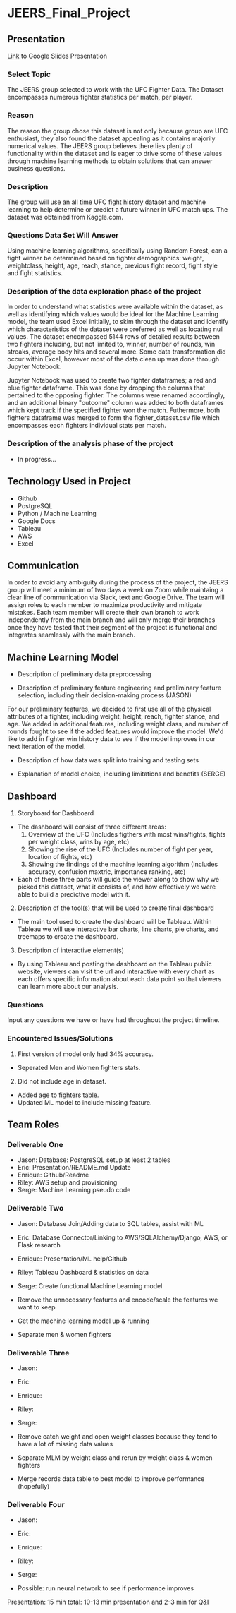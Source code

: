 # JEERS_Final_Project



## Presentation

[Link](https://docs.google.com/presentation/d/1Snf4cU-scyTUzBSdKRYNp5xEPtBvUgXduF_YP0-fb5A/edit?usp=sharing) to Google Slides Presentation


### Select Topic

The JEERS group selected to work with the UFC Fighter Data. The Dataset encompasses numerous fighter statistics per match, per player.

### Reason

The reason the group chose this dataset is not only because group are UFC enthusiast, they also found the dataset appealing as it contains majorily numerical values. The JEERS group believes there lies plenty of functionality within the dataset and is eager to drive some of these values through machine learning methods to obtain solutions that can answer business questions.
 
### Description

The group will use an all time UFC fight history dataset and machine learning to help determine or predict a future winner in UFC match ups. The dataset was obtained from Kaggle.com.

### Questions Data Set Will Answer

Using machine learning algorithms, specifically using Random Forest, can a fight winner be determined based on fighter demographics: weight, weightclass, height, age, reach, stance, previous fight record, fight style and fight statistics.

### Description of the data exploration phase of the project

In order to understand what statistics were available within the dataset, as well as identifying which values would be ideal for the Machine Learning model, the team used Excel initially, to skim through the dataset and identify which characteristics of the dataset were preferred as well as locating null values. The dataset encompassed 5144 rows of detailed results between two fighters including, but not limited to, winner, number of rounds, win streaks, average body hits and several more. Some data transformation did occur within Excel, however most of the data clean up was done through Jupyter Notebook.

Jupyter Notebook was used to create two fighter dataframes; a red and blue fighter dataframe. This was done by dropping the columns that pertained to the opposing fighter. The columns were renamed accordingly, and an additional binary "outcome" column was added to both dataframes which kept track if the specified fighter won the match. Futhermore, both fighters dataframe was merged to form the fighter_dataset.csv file which encompasses each fighters individual stats per match.

### Description of the analysis phase of the project

- In progress...
  
## Technology Used in Project

- Github
- PostgreSQL
- Python / Machine Learning
- Google Docs
- Tableau
- AWS
- Excel

## Communication

In order to avoid any ambiguity during the process of the project, the JEERS group will meet a minimum of two days a week on Zoom while maintaing a clear line of communication via Slack, text and Google Drive. 
The team will assign roles to each member to maximize productivity and mitigate mistakes. Each team member will create their own branch to work independently from the main branch and will only merge their branches once they have tested that their segment of the project is functional and integrates seamlessly with the main branch.

## Machine Learning Model

- Description of preliminary data preprocessing

- Description of preliminary feature engineering and preliminary feature selection, including their decision-making process (JASON)

For our preliminary features, we decided to first use all of the physical attributes of a fighter, including weight, height, reach, fighter stance, and age. We added in additional features, including weight class, and number of rounds fought to see if the added features would improve the model. We'd like to add in fighter win history data to see if the model improves in our next iteration of the model.

- Description of how data was split into training and testing sets

- Explanation of model choice, including limitations and benefits (SERGE)

## Dashboard

1. Storyboard for Dashboard
- The dashboard will consist of three different areas:
  1. Overview of the UFC (Includes figthers with most wins/fights, fights per weight class, wins by age, etc)
  2. Showing the rise of the UFC (Includes number of fight per year, location of fights, etc)
  3. Showing the findings of the machine learning algorithm (Includes accuracy, confusion maxtric, importance ranking, etc)
- Each of these three parts will guide the viewer along to show why we picked this dataset, what it consists of, and how effectively we were able to build a predictive model with it. 

2. Description of the tool(s) that will be used to create final dashboard
- The main tool used to create the dashboard will be Tableau. Within Tableau we will use interactive bar charts, line charts, pie charts, and treemaps to create the dashboard. 

3. Description of interactive element(s)
- By using Tableau and posting the dashboard on the Tableau public website, viewers can visit the url and interactive with every chart as each offers specific information about each data point so that viewers can learn more about our analysis. 

### Questions

Input any questions we have or have had throughout the project timeline.

### Encountered Issues/Solutions

1. First version of model only had 34% accuracy.
 - Seperated Men and Women fighters stats.
 
2. Did not include age in dataset.
 - Added age to fighters table.
 - Updated ML model to include missing feature.


## Team Roles

### Deliverable One

- Jason: Database: PostgreSQL setup at least 2 tables
- Eric: Presentation/README.md Update  
- Enrique: Github/Readme
- Riley: AWS setup and provisioning
- Serge: Machine Learning pseudo code

### Deliverable Two

- Jason: Database Join/Adding data to SQL tables, assist with ML
- Eric:  Database Connector/Linking to AWS/SQLAlchemy/Django, AWS, or Flask research
- Enrique:  Presentation/ML help/Github
- Riley:  Tableau Dashboard & statistics on data
- Serge:  Create functional Machine Learning model

- Remove the unnecessary features and encode/scale the features we want to keep
- Get the machine learning model up & running
- Separate men & women fighters

### Deliverable Three

- Jason:  
- Eric:  
- Enrique:  
- Riley:  
- Serge:  

- Remove catch weight and open weight classes because they tend to have a lot of missing data values
- Separate MLM by weight class and rerun by weight class & women fighters
- Merge records data table to best model to improve performance (hopefully)

### Deliverable Four

- Jason:  
- Eric:  
- Enrique:  
- Riley:  
- Serge:  

- Possible: run neural network to see if performance improves

Presentation: 15 min total: 10-13 min presentation and 2-3 min for Q&I
